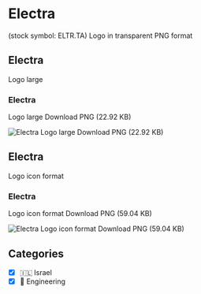 # Electra
 (stock symbol: ELTR.TA) Logo in transparent PNG format

## Electra
 Logo large

### Electra
 Logo large Download PNG (22.92 KB)

![Electra
 Logo large Download PNG (22.92 KB)](/img/orig/ELTR.TA_BIG-2a9e78ee.png)

## Electra
 Logo icon format

### Electra
 Logo icon format Download PNG (59.04 KB)

![Electra
 Logo icon format Download PNG (59.04 KB)](/img/orig/ELTR.TA-94c19fb9.png)



## Categories
- [x] 🇮🇱 Israel
- [x] 👷 Engineering
